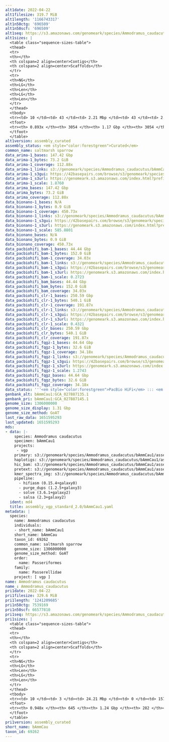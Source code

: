 ```yaml
---
alt1date: 2022-04-22
alt1filesize: 319.7 MiB
alt1length: '1166743317'
alt1n50ctg: '696509'
alt1n50scf: '696509'
alt1seq: https://s3.amazonaws.com/genomeark/species/Ammodramus_caudacutus/bAmmCau1/assembly_curated/bAmmCau1.alt.cur.20220422.fasta.gz
alt1sizes: |
  <table class="sequence-sizes-table">
  <thead>
  <tr>
  <th></th>
  <th colspan=2 align=center>Contigs</th>
  <th colspan=2 align=center>Scaffolds</th>
  </tr>
  <tr>
  <th>NG</th>
  <th>LG</th>
  <th>Len</th>
  <th>LG</th>
  <th>Len</th>
  </tr>
  </thead>
  <tbody>
  <tr><td> 10 </td><td> 43 </td><td> 2.21 Mbp </td><td> 43 </td><td> 2.21 Mbp </td></tr><tr><td> 20 </td><td> 115 </td><td> 1.55 Mbp </td><td> 115 </td><td> 1.55 Mbp </td></tr><tr><td> 30 </td><td> 214 </td><td> 1.15 Mbp </td><td> 214 </td><td> 1.15 Mbp </td></tr><tr><td> 40 </td><td> 340 </td><td> 0.91 Mbp </td><td> 340 </td><td> 0.91 Mbp </td></tr><tr style="background-color:#cccccc;"><td> 50 </td><td> 504 </td><td> 0.70 Mbp </td><td> 504 </td><td> 0.70 Mbp </td></tr><tr><td> 60 </td><td> 725 </td><td> 0.51 Mbp </td><td> 725 </td><td> 0.51 Mbp </td></tr><tr><td> 70 </td><td> 1027 </td><td> 363.46 Kbp </td><td> 1027 </td><td> 363.46 Kbp </td></tr><tr><td> 80 </td><td> 1508 </td><td> 198.74 Kbp </td><td> 1508 </td><td> 198.74 Kbp </td></tr><tr><td> 90 </td><td> 0 </td><td>  </td><td> 0 </td><td>  </td></tr><tr><td> 100 </td><td> 0 </td><td>  </td><td> 0 </td><td>  </td></tr></tbody>
  <tfoot>
  <tr><th> 0.893x </th><th> 3054 </th><th> 1.17 Gbp </th><th> 3054 </th><th> 1.17 Gbp </th></tr>
  </tfoot>
  </table>
alt1version: assembly_curated
assembly_status: <em style="color:forestgreen">Curated</em>
common_name: saltmarsh sparrow
data_arima-1_bases: 147.42 Gbp
data_arima-1_bytes: 73.2 GiB
data_arima-1_coverage: 112.88x
data_arima-1_links: s3://genomeark/species/Ammodramus_caudacutus/bAmmCau1/genomic_data/arima/<br>
data_arima-1_s3gui: https://42basepairs.com/browse/s3/genomeark/species/Ammodramus_caudacutus/bAmmCau1/genomic_data/arima/
data_arima-1_s3url: https://genomeark.s3.amazonaws.com/index.html?prefix=species/Ammodramus_caudacutus/bAmmCau1/genomic_data/arima/
data_arima-1_scale: 1.8760
data_arima_bases: 147.42 Gbp
data_arima_bytes: 73.2 GiB
data_arima_coverage: 112.88x
data_bionano-1_bases: N/A
data_bionano-1_bytes: 0.9 GiB
data_bionano-1_coverage: 450.73x
data_bionano-1_links: s3://genomeark/species/Ammodramus_caudacutus/bAmmCau1/genomic_data/bionano/<br>
data_bionano-1_s3gui: https://42basepairs.com/browse/s3/genomeark/species/Ammodramus_caudacutus/bAmmCau1/genomic_data/bionano/
data_bionano-1_s3url: https://genomeark.s3.amazonaws.com/index.html?prefix=species/Ammodramus_caudacutus/bAmmCau1/genomic_data/bionano/
data_bionano-1_scale: 585.8801
data_bionano_bases: N/A
data_bionano_bytes: 0.9 GiB
data_bionano_coverage: 450.73x
data_pacbiohifi_bam-1_bases: 44.44 Gbp
data_pacbiohifi_bam-1_bytes: 152.0 GiB
data_pacbiohifi_bam-1_coverage: 34.03x
data_pacbiohifi_bam-1_links: s3://genomeark/species/Ammodramus_caudacutus/bAmmCau1/genomic_data/pacbio_hifi/<br>
data_pacbiohifi_bam-1_s3gui: https://42basepairs.com/browse/s3/genomeark/species/Ammodramus_caudacutus/bAmmCau1/genomic_data/pacbio_hifi/
data_pacbiohifi_bam-1_s3url: https://genomeark.s3.amazonaws.com/index.html?prefix=species/Ammodramus_caudacutus/bAmmCau1/genomic_data/pacbio_hifi/
data_pacbiohifi_bam-1_scale: 0.2723
data_pacbiohifi_bam_bases: 44.44 Gbp
data_pacbiohifi_bam_bytes: 152.0 GiB
data_pacbiohifi_bam_coverage: 34.03x
data_pacbiohifi_clr-1_bases: 250.59 Gbp
data_pacbiohifi_clr-1_bytes: 540.1 GiB
data_pacbiohifi_clr-1_coverage: 191.87x
data_pacbiohifi_clr-1_links: s3://genomeark/species/Ammodramus_caudacutus/bAmmCau1/genomic_data/pacbio_hifi/<br>
data_pacbiohifi_clr-1_s3gui: https://42basepairs.com/browse/s3/genomeark/species/Ammodramus_caudacutus/bAmmCau1/genomic_data/pacbio_hifi/
data_pacbiohifi_clr-1_s3url: https://genomeark.s3.amazonaws.com/index.html?prefix=species/Ammodramus_caudacutus/bAmmCau1/genomic_data/pacbio_hifi/
data_pacbiohifi_clr-1_scale: 0.4321
data_pacbiohifi_clr_bases: 250.59 Gbp
data_pacbiohifi_clr_bytes: 540.1 GiB
data_pacbiohifi_clr_coverage: 191.87x
data_pacbiohifi_fqgz-1_bases: 44.64 Gbp
data_pacbiohifi_fqgz-1_bytes: 32.6 GiB
data_pacbiohifi_fqgz-1_coverage: 34.18x
data_pacbiohifi_fqgz-1_links: s3://genomeark/species/Ammodramus_caudacutus/bAmmCau1/genomic_data/pacbio_hifi/<br>
data_pacbiohifi_fqgz-1_s3gui: https://42basepairs.com/browse/s3/genomeark/species/Ammodramus_caudacutus/bAmmCau1/genomic_data/pacbio_hifi/
data_pacbiohifi_fqgz-1_s3url: https://genomeark.s3.amazonaws.com/index.html?prefix=species/Ammodramus_caudacutus/bAmmCau1/genomic_data/pacbio_hifi/
data_pacbiohifi_fqgz-1_scale: 1.2743
data_pacbiohifi_fqgz_bases: 44.64 Gbp
data_pacbiohifi_fqgz_bytes: 32.6 GiB
data_pacbiohifi_fqgz_coverage: 34.18x
data_status: '''<em style="color:forestgreen">PacBio HiFi</em> ::: <em style="color:forestgreen">Arima</em>'''
genbank_alt: bAmmCau1:GCA_027887135.1
genbank_pri: bAmmCau1:GCA_027887145.1
genome_size: 1306000000
genome_size_display: 1.31 Gbp
genome_size_method: GoAT
last_raw_data: 1651595293
last_updated: 1651595293
mds:
- data: |-
    species: Ammodramus caudacutus
    specimen: bAmmCau1
    projects:
     - vgp
    primary: s3://genomeark/species/Ammodramus_caudacutus/bAmmCau1/assembly_vgp_standard_2.0/bAmmCau1.pri.asm.20220223.fasta.gz
    haplotigs: s3://genomeark/species/Ammodramus_caudacutus/bAmmCau1/assembly_vgp_standard_2.0/bAmmCau1.alt.asm.20220223.fasta.gz
    hic_bam: s3://genomeark/species/Ammodramus_caudacutus/bAmmCau1/assembly_vgp_standard_2.0/evaluation/pretext/s2/bAmmCau1_s2.bam
    pretext: s3://genomeark/species/Ammodramus_caudacutus/bAmmCau1/assembly_vgp_standard_2.0/evaluation/pretext/s2/bAmmCau1_heatmap.pretext
    kmer_spectra_img: s3://genomeark/species/Ammodramus_caudacutus/bAmmCau1/assembly_vgp_standard_2.0/evaluation/merqury/p/bAmmCau1_png/
    pipeline:
      - hifiasm (0.15.4+galaxy0)
      - purge_dups (1.2.5+galaxy3)
      - solve (3.6.1+galaxy2)
      - salsa (2.3+galaxy2)
  ident: md4
  title: assembly_vgp_standard_2.0/bAmmCau1.yaml
metadata: |
  species:
    name: Ammodramus caudacutus
    individuals:
    - short_name: bAmmCau1
    short_name: bAmmCau
    taxon_id: 69262
    common_name: saltmarsh sparrow
    genome_size: 1306000000
    genome_size_method: GoAT
    order:
      name: Passeriformes
    family:
      name: Passerellidae
    project: [ vgp ]
name: Ammodramus caudacutus
name_: Ammodramus_caudacutus
pri1date: 2022-04-22
pri1filesize: 329.6 MiB
pri1length: '1241209685'
pri1n50ctg: 7539169
pri1n50scf: 66577810
pri1seq: https://s3.amazonaws.com/genomeark/species/Ammodramus_caudacutus/bAmmCau1/assembly_curated/bAmmCau1.pri.cur.20220422.fasta.gz
pri1sizes: |
  <table class="sequence-sizes-table">
  <thead>
  <tr>
  <th></th>
  <th colspan=2 align=center>Contigs</th>
  <th colspan=2 align=center>Scaffolds</th>
  </tr>
  <tr>
  <th>NG</th>
  <th>LG</th>
  <th>Len</th>
  <th>LG</th>
  <th>Len</th>
  </tr>
  </thead>
  <tbody>
  <tr><td> 10 </td><td> 3 </td><td> 24.21 Mbp </td><td> 0 </td><td> 157.15 Mbp </td></tr><tr><td> 20 </td><td> 10 </td><td> 17.54 Mbp </td><td> 1 </td><td> 122.01 Mbp </td></tr><tr><td> 30 </td><td> 18 </td><td> 14.61 Mbp </td><td> 2 </td><td> 119.29 Mbp </td></tr><tr><td> 40 </td><td> 28 </td><td> 10.57 Mbp </td><td> 4 </td><td> 78.53 Mbp </td></tr><tr style="background-color:#cccccc;"><td> 50 </td><td> 42 </td><td style="background-color:#88ff88;"> 7.54 Mbp </td><td> 6 </td><td style="background-color:#88ff88;"> 66.58 Mbp </td></tr><tr><td> 60 </td><td> 63 </td><td> 5.28 Mbp </td><td> 8 </td><td> 44.36 Mbp </td></tr><tr><td> 70 </td><td> 93 </td><td> 3.54 Mbp </td><td> 12 </td><td> 22.58 Mbp </td></tr><tr><td> 80 </td><td> 142 </td><td> 1.91 Mbp </td><td> 19 </td><td> 13.15 Mbp </td></tr><tr><td> 90 </td><td> 265 </td><td> 486.75 Kbp </td><td> 37 </td><td> 2.23 Mbp </td></tr><tr><td> 100 </td><td> 0 </td><td>  </td><td> 0 </td><td>  </td></tr></tbody>
  <tfoot>
  <tr><th> 0.948x </th><th> 645 </th><th> 1.24 Gbp </th><th> 282 </th><th> 1.24 Gbp </th></tr>
  </tfoot>
  </table>
pri1version: assembly_curated
short_name: bAmmCau
taxon_id: 69262
---
```

